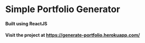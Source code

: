 # Simple Portfolio Generator 

#### Built using ReactJS
#### Visit the project at https://generate-portfolio.herokuapp.com/
